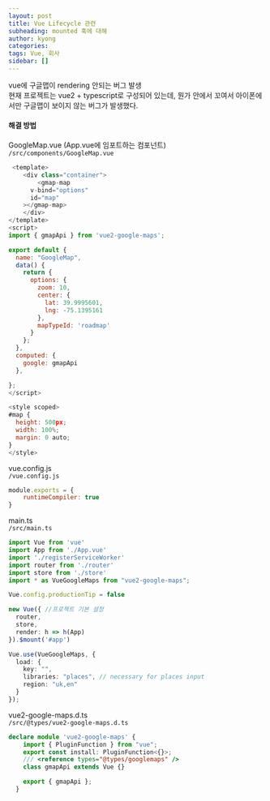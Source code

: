```yaml
---
layout: post
title: Vue Lifecycle 관련
subheading: mounted 훅에 대해
author: kyong
categories: 
tags: Vue, 회사
sidebar: []
---
```



vue에 구글맵이 rendering 안되는 버그 발생<br/>
현재 프로젝트는 vue2 + typescript로 구성되어 있는데, 뭔가 안에서 꼬여서 아이폰에서만 구글맵이 보이지 않는 버그가 발생했다.<br/>

#### 해결 방법
GoogleMap.vue (App.vue에 임포트하는 컴포넌트) <br/>
`/src/components/GoogleMap.vue`
```javascript
 <template>	
	<div class="container">
		<gmap-map
      v-bind="options"
      id="map"
    ></gmap-map>
	</div>	
</template>
<script>
import { gmapApi } from 'vue2-google-maps';

export default {
  name: "GoogleMap",
  data() {
    return {
      options: {
        zoom: 10,
        center: {
          lat: 39.9995601,
          lng: -75.1395161
        },
        mapTypeId: 'roadmap'
      }
    };
  },
  computed: {
    google: gmapApi
  },

};
</script>

<style scoped>
#map {
  height: 500px;
  width: 100%;
  margin: 0 auto;
}
</style>
```

vue.config.js <br/>
`/vue.config.js`
```javascript
module.exports = {
    runtimeCompiler: true
}
```

main.ts<br/>
`/src/main.ts`
```typescript
import Vue from 'vue'
import App from './App.vue'
import './registerServiceWorker'
import router from './router'
import store from './store'
import * as VueGoogleMaps from "vue2-google-maps";

Vue.config.productionTip = false

new Vue({ //프로젝트 기본 설정
  router,
  store,
  render: h => h(App)
}).$mount('#app')

Vue.use(VueGoogleMaps, {
  load: {
    key: "",
    libraries: "places", // necessary for places input
    region: "uk,en"
  }
});

```

vue2-google-maps.d.ts<br/>
`/src/@types/vue2-google-maps.d.ts`
```typescript
declare module 'vue2-google-maps' {
    import { PluginFunction } from "vue";
    export const install: PluginFunction<{}>;
    /// <reference types="@types/googlemaps" />
    class gmapApi extends Vue {}

    export { gmapApi };
  }
  
```